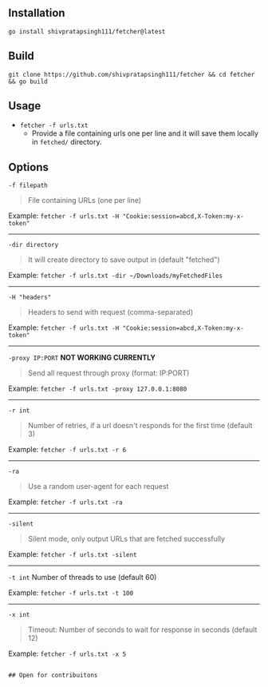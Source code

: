 ## Installation

```
go install shivpratapsingh111/fetcher@latest
```

## Build

```
git clone https://github.com/shivpratapsingh111/fetcher && cd fetcher && go build 
```

## Usage

- ```fetcher -f urls.txt``` 
    - Provide a file containing urls one per line and it will save them locally in `fetched/` directory.

## Options


`-f filepath`
> File containing URLs (one per line)

Example: ```fetcher -f urls.txt -H "Cookie:session=abcd,X-Token:my-x-token"```

---

`-dir directory`
> It will create directory to save output in (default "fetched")
  
Example: ```fetcher -f urls.txt -dir ~/Downloads/myFetchedFiles```

---

`-H "headers"`
> Headers to send with request (comma-separated)

Example: ```fetcher -f urls.txt -H "Cookie:session=abcd,X-Token:my-x-token"```

---

`-proxy IP:PORT` **NOT WORKING CURRENTLY**
> Send all request through proxy (format: IP:PORT)

Example: ```fetcher -f urls.txt -proxy 127.0.0.1:8080```

---

`-r int`
> Number of retries, if a url doesn't responds for the first time (default 3)

Example: ```fetcher -f urls.txt -r 6```

---

`-ra`
> Use a random user-agent for each request

Example: ```fetcher -f urls.txt -ra```

---

`-silent`
> Silent mode, only output URLs that are fetched successfully

Example: ```fetcher -f urls.txt -silent```

---

`-t int`
Number of threads to use (default 60)

Example: ```fetcher -f urls.txt -t 100```

---

`-x int`
> Timeout: Number of seconds to wait for response in seconds (default 12)

Example: ```fetcher -f urls.txt -x 5```

```

## Open for contribuitons